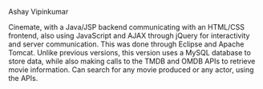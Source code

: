 Ashay Vipinkumar

Cinemate, with a Java/JSP backend communicating with an HTML/CSS frontend, also using JavaScript and AJAX through jQuery for interactivity and server communication. This was done through Eclipse and Apache Tomcat. Unlike previous versions, this version uses a MySQL database to store data, while also making calls to the TMDB and OMDB APIs to retrieve movie information.  Can search for any movie produced or any actor, using the APIs.
